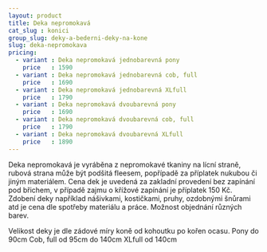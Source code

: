 ```yaml
---
layout: product
title: Deka nepromokavá
cat_slug : konici
group_slug: deky-a-bederni-deky-na-kone
slug: deka-nepromokava
pricing:
  - variant : Deka nepromokavá jednobarevná pony
    price   : 1590
  - variant : Deka nepromokavá jednobarevná cob, full
    price   : 1690
  - variant : Deka nepromokavá jednobarevná XLfull
    price   : 1790
  - variant : Deka nepromokavá dvoubarevná pony
    price   : 1690
  - variant : Deka nepromokavá dvoubarevná cob, full
    price   : 1790
  - variant : Deka nepromokavá dvoubarevná XLfull
    price   : 1890
---
```


Deka nepromokavá je vyráběna z nepromokavé tkaniny na lícní straně, rubová strana může být podšitá fleesem, popřípadě za příplatek nukubou či jiným materiálem.
Cena dek je uvedená za zakladní provedení bez zapínání pod břichem, v případě zajmu o křížové zapínání je příplatek 150&nbsp;Kč.
Zdobení deky například nášivkami, kostičkami, pruhy, ozdobnými šnůrami atd je cena dle spotřeby materiálu a práce.
Možnost objednání různých barev.

Velikost deky je dle zádové míry koně od kohoutku po kořen ocasu.
Pony do 90cm
Cob, full od 95cm do 140cm
XLfull od 140cm

